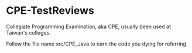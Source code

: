 # CPE-TestReviews
Collegiate Programming Examination, aka CPE, usually been used at Taiwan's colleges.

Follow the file name src/CPE_Java to earn the code you dying for referring
